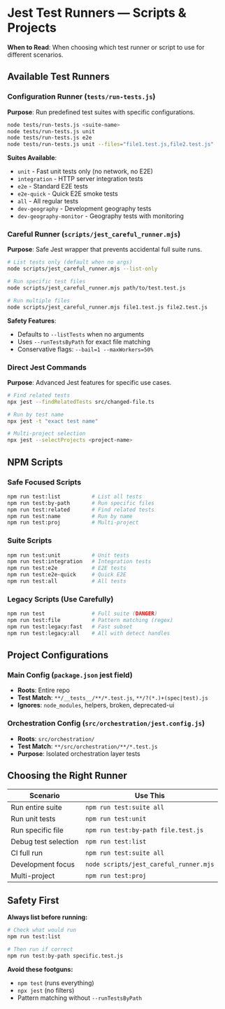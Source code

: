 # Jest Test Runners — Scripts & Projects

**When to Read**: When choosing which test runner or script to use for different scenarios.

## Available Test Runners

### Configuration Runner (`tests/run-tests.js`)
**Purpose**: Run predefined test suites with specific configurations.

```bash
node tests/run-tests.js <suite-name>
node tests/run-tests.js unit
node tests/run-tests.js e2e
node tests/run-tests.js unit --files="file1.test.js,file2.test.js"
```

**Suites Available**:
- `unit` - Fast unit tests only (no network, no E2E)
- `integration` - HTTP server integration tests
- `e2e` - Standard E2E tests
- `e2e-quick` - Quick E2E smoke tests
- `all` - All regular tests
- `dev-geography` - Development geography tests
- `dev-geography-monitor` - Geography tests with monitoring

### Careful Runner (`scripts/jest_careful_runner.mjs`)
**Purpose**: Safe Jest wrapper that prevents accidental full suite runs.

```bash
# List tests only (default when no args)
node scripts/jest_careful_runner.mjs --list-only

# Run specific test files
node scripts/jest_careful_runner.mjs path/to/test.test.js

# Run multiple files
node scripts/jest_careful_runner.mjs file1.test.js file2.test.js
```

**Safety Features**:
- Defaults to `--listTests` when no arguments
- Uses `--runTestsByPath` for exact file matching
- Conservative flags: `--bail=1 --maxWorkers=50%`

### Direct Jest Commands
**Purpose**: Advanced Jest features for specific use cases.

```bash
# Find related tests
npx jest --findRelatedTests src/changed-file.ts

# Run by test name
npx jest -t "exact test name"

# Multi-project selection
npx jest --selectProjects <project-name>
```

## NPM Scripts

### Safe Focused Scripts
```bash
npm run test:list          # List all tests
npm run test:by-path       # Run specific files
npm run test:related       # Find related tests
npm run test:name          # Run by name
npm run test:proj          # Multi-project
```

### Suite Scripts
```bash
npm run test:unit          # Unit tests
npm run test:integration   # Integration tests
npm run test:e2e           # E2E tests
npm run test:e2e-quick     # Quick E2E
npm run test:all           # All tests
```

### Legacy Scripts (Use Carefully)
```bash
npm run test               # Full suite (DANGER)
npm run test:file          # Pattern matching (regex)
npm run test:legacy:fast   # Fast subset
npm run test:legacy:all    # All with detect handles
```

## Project Configurations

### Main Config (`package.json` jest field)
- **Roots**: Entire repo
- **Test Match**: `**/__tests__/**/*.test.js`, `**/?(*.)+(spec|test).js`
- **Ignores**: `node_modules`, helpers, broken, deprecated-ui

### Orchestration Config (`src/orchestration/jest.config.js`)
- **Roots**: `src/orchestration/`
- **Test Match**: `**/src/orchestration/**/*.test.js`
- **Purpose**: Isolated orchestration layer tests

## Choosing the Right Runner

| Scenario | Use This |
|----------|----------|
| Run entire suite | `npm run test:suite all` |
| Run unit tests | `npm run test:unit` |
| Run specific file | `npm run test:by-path file.test.js` |
| Debug test selection | `npm run test:list` |
| CI full run | `npm run test:suite all` |
| Development focus | `node scripts/jest_careful_runner.mjs` |
| Multi-project | `npm run test:proj` |

## Safety First

**Always list before running:**
```bash
# Check what would run
npm run test:list

# Then run if correct
npm run test:by-path specific.test.js
```

**Avoid these footguns:**
- `npm test` (runs everything)
- `npx jest` (no filters)
- Pattern matching without `--runTestsByPath`